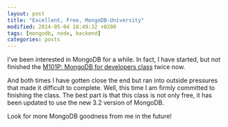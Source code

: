 ```yaml
---
layout: post
title: "Excellent, Free, MongoDB-University"
modified: 2014-05-04 18:49:32 +0200
tags: [mongodb, node, backend]
categories: posts
---
```

<p>I've been interested in MongoDB for a while. In fact, I have started, but not finished the <a href="https://university.mongodb.com/courses/M101J/about">M101P: MongoDB for developers class</a> twice now.</p> 

<p>And both times I have gotten close the end but ran into outside pressures that made it difficult to complete. Well, this time I am firmly committed to finishing the class. The best part is that this class is not only free, it has been updated to use the new 3.2 version of MongoDB.</p>

<p>Look for more MongoDB goodness from me in the future!</p>


